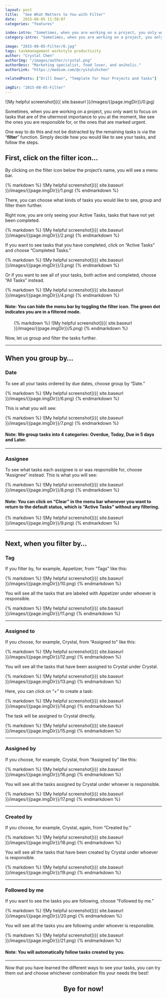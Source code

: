 ```yaml
---
layout: post
title:  "See What Matters to You with Filter"
date:   2015-08-05 11:58:07
categories: "features"

index-intro: "Sometimes, when you are working on a project, you only want to focus on tasks that are of the uttermost importance to you at the moment, like see the ones you are responsible for, or the ones that are marked urgent."
category-intro: "Sometimes, when you are working on a project, you only want to focus on tasks that are of the uttermost importance to you at the moment..."

image: "2015-08-05-Filter/0.jpg"
tags: taskmanagement workstyle productivity
author: "Crystal Chen"
authorImg: "/images/author/crystal.png"
authorDesc: "Marketing specialist, food lover, and aniholic."
authorLink: "https://medium.com/@crystalshchen"

relatedPosts: ["Drill Down", "Template for Your Projects and Tasks"]

imgDir: "2015-08-05-Filter"
---
```



![My helpful screenshot]({{ site.baseurl }}/images/{{page.imgDir}}/0.jpg)

Sometimes, when you are working on a project, you only want to focus on tasks that are of the uttermost importance to you at the moment, like see the ones you are responsible for, or the ones that are marked urgent.

One way to do this and not be distracted by the remaining tasks is via the “**filter**” function. Simply decide how you would like to see your tasks, and follow the steps.

## First, click on the filter icon…

By clicking on the filter icon below the project’s name, you will see a menu bar.

<div style="max-width: 700px; max-height: 83px; margin: 0 auto;">
{% markdown %}
![My helpful screenshot]({{ site.baseurl }}/images/{{page.imgDir}}/1.png)
{% endmarkdown %}
</div>

There, you can choose what kinds of tasks you would like to see, group and filter them further.

Right now, you are only seeing your Active Tasks, tasks that have not yet been completed.

<div style="max-width: 700px; max-height: 304px; margin: 0 auto;">
{% markdown %}
![My helpful screenshot]({{ site.baseurl }}/images/{{page.imgDir}}/2.png)
{% endmarkdown %}
</div>

If you want to see tasks that you have completed, click on “Active Tasks” and choose “Completed Tasks.”

<div style="max-width: 700px; max-height: 305px; margin: 0 auto;">
{% markdown %}
![My helpful screenshot]({{ site.baseurl }}/images/{{page.imgDir}}/3.png)
{% endmarkdown %}
</div>

Or if you want to see all of your tasks, both active and completed, choose “All Tasks” instead.

<div style="max-width: 700px; max-height: 605px; margin: 0 auto;">
{% markdown %}
![My helpful screenshot]({{ site.baseurl }}/images/{{page.imgDir}}/4.png)
{% endmarkdown %}
</div>

#### Note: You can hide the menu bar by toggling the filter icon. The green dot indicates you are in a filtered mode.

<div style="max-width: 448px; max-height: 39px; margin: 0 auto;">
{% markdown %}
![My helpful screenshot]({{ site.baseurl }}/images/{{page.imgDir}}/5.png)
{% endmarkdown %}
</div>

Now, let us group and filter the tasks further.

---

## When you group by…

### **Date**

To see all your tasks ordered by due dates, choose group by “Date.”

<div style="max-width: 700px; max-height: 160px; margin: 0 auto;">
{% markdown %}
![My helpful screenshot]({{ site.baseurl }}/images/{{page.imgDir}}/6.png)
{% endmarkdown %}
</div>

This is what you will see:

<div style="max-width: 700px; max-height: 283px; margin: 0 auto;">
{% markdown %}
![My helpful screenshot]({{ site.baseurl }}/images/{{page.imgDir}}/7.png)
{% endmarkdown %}
</div>

#### Note: We group tasks into 4 categories: Overdue, Today, Due in 5 days and Later.

---

### **Assignee**

To see what tasks each assignee is or was responsible for, choose “Assignee” instead. This is what you will see:

<div style="max-width: 700px; max-height: 350px; margin: 0 auto;">
{% markdown %}
![My helpful screenshot]({{ site.baseurl }}/images/{{page.imgDir}}/8.png)
{% endmarkdown %}
</div>

#### Note: You can click on “Clear” in the menu bar whenever you want to return to the default status, which is “Active Tasks” without any filtering.

<div style="max-width: 513px; max-height: 40px; margin: 0 auto;">
{% markdown %}
![My helpful screenshot]({{ site.baseurl }}/images/{{page.imgDir}}/9.png)
{% endmarkdown %}
</div>

---

## Next, when you filter by…

### **Tag**

If you filter by, for example, Appetizer, from “Tags” like this:

<div style="max-width: 700px; max-height: 262px; margin: 0 auto;">
{% markdown %}
![My helpful screenshot]({{ site.baseurl }}/images/{{page.imgDir}}/10.png)
{% endmarkdown %}
</div>

You will see all the tasks that are labeled with Appetizer under whoever is responsible.

<div style="max-width: 700px; max-height: 212px; margin: 0 auto;">
{% markdown %}
![My helpful screenshot]({{ site.baseurl }}/images/{{page.imgDir}}/11.png)
{% endmarkdown %}
</div>

---

### **Assigned to**

If you choose, for example, Crystal, from “Assigned to” like this:

<div style="max-width: 700px; max-height: 209px; margin: 0 auto;">
{% markdown %}
![My helpful screenshot]({{ site.baseurl }}/images/{{page.imgDir}}/12.png)
{% endmarkdown %}
</div>

You will see all the tasks that have been assigned to Crystal under Crystal.

<div style="max-width: 700px; max-height: 198px; margin: 0 auto;">
{% markdown %}
![My helpful screenshot]({{ site.baseurl }}/images/{{page.imgDir}}/13.png)
{% endmarkdown %}
</div>

Here, you can click on “+” to create a task:

<div style="max-width: 700px; max-height: 198px; margin: 0 auto;">
{% markdown %}
![My helpful screenshot]({{ site.baseurl }}/images/{{page.imgDir}}/14.png)
{% endmarkdown %}
</div>

The task will be assigned to Crystal directly.

<div style="max-width: 700px; max-height: 225px; margin: 0 auto;">
{% markdown %}
![My helpful screenshot]({{ site.baseurl }}/images/{{page.imgDir}}/15.png)
{% endmarkdown %}
</div>

---

### **Assigned by**

If you choose, for example, Crystal, from “Assigned by” like this:

<div style="max-width: 700px; max-height: 225px; margin: 0 auto;">
{% markdown %}
![My helpful screenshot]({{ site.baseurl }}/images/{{page.imgDir}}/16.png)
{% endmarkdown %}
</div>

You will see all the tasks assigned by Crystal under whoever is responsible.

<div style="max-width: 700px; max-height: 287px; margin: 0 auto;">
{% markdown %}
![My helpful screenshot]({{ site.baseurl }}/images/{{page.imgDir}}/17.png)
{% endmarkdown %}
</div>

---

### **Created by**

If you choose, for example, Crystal, again, from “Created by.”

<div style="max-width: 700px; max-height: 233px; margin: 0 auto;">
{% markdown %}
![My helpful screenshot]({{ site.baseurl }}/images/{{page.imgDir}}/18.png)
{% endmarkdown %}
</div>

You will see all the tasks that have been created by Crystal under whoever is responsible.

<div style="max-width: 700px; max-height: 351px; margin: 0 auto;">
{% markdown %}
![My helpful screenshot]({{ site.baseurl }}/images/{{page.imgDir}}/19.png)
{% endmarkdown %}
</div>

---

### **Followed by me**

If you want to see the tasks you are following, choose “Followed by me.”

<div style="max-width: 700px; max-height: 223px; margin: 0 auto;">
{% markdown %}
![My helpful screenshot]({{ site.baseurl }}/images/{{page.imgDir}}/20.png)
{% endmarkdown %}
</div>

You will see all the tasks you are following under whoever is responsible.

<div style="max-width: 700px; max-height: 376px; margin: 0 auto;">
{% markdown %}
![My helpful screenshot]({{ site.baseurl }}/images/{{page.imgDir}}/21.png)
{% endmarkdown %}
</div>

#### Note: You will automatically follow tasks created by you.

---

Now that you have learned the different ways to see your tasks, you can try them out and choose whichever combination fits your needs the best!

## <div style="text-align:center;">Bye for now!<div>

[jekyll]:      http://jekyllrb.com
[jekyll-gh]:   https://github.com/jekyll/jekyll
[jekyll-help]: https://github.com/jekyll/jekyll-help
